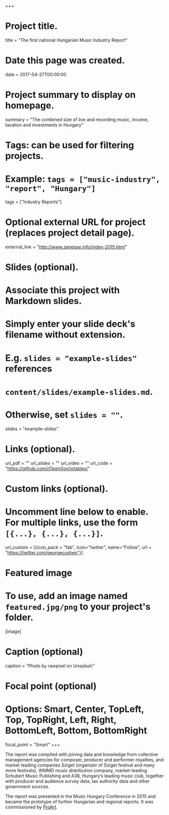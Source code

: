 +++
# Project title.
title = "The first national Hungarian Music Industry Report"

# Date this page was created.
date = 2017-04-27T00:00:00

# Project summary to display on homepage.
summary = "The combined size of live and recording music, income, taxation and investments in Hungary"

# Tags: can be used for filtering projects.
# Example: `tags = ["music-industry", "report", "Hungary"]`
tags = ["Industry Reports"]

# Optional external URL for project (replaces project detail page).
external_link = "http://www.zeneipar.info/index-2015.html"

# Slides (optional).
#   Associate this project with Markdown slides.
#   Simply enter your slide deck's filename without extension.
#   E.g. `slides = "example-slides"` references 
#   `content/slides/example-slides.md`.
#   Otherwise, set `slides = ""`.
slides = "example-slides"

# Links (optional).
url_pdf = ""
url_slides = ""
url_video = ""
url_code = "https://github.com/rOpenGov/iotables/"

# Custom links (optional).
#   Uncomment line below to enable. For multiple links, use the form `[{...}, {...}, {...}]`.
url_custom = [{icon_pack = "fab", icon="twitter", name="Follow", url = "https://twitter.com/georgecushen"}]

# Featured image
# To use, add an image named `featured.jpg/png` to your project's folder. 
[image]
  # Caption (optional)
  caption = "Photo by rawpixel on Unsplash"
  
  # Focal point (optional)
  # Options: Smart, Center, TopLeft, Top, TopRight, Left, Right, BottomLeft, Bottom, BottomRight
  focal_point = "Smart"
+++

The report was compiled with joining data and knowledge from collective management agencies for composer, producer and performer royalties, and market leading companies Sziget (organizer of Sziget festival and many more festivals), WMMD music distribution company, market-leading Schubert Music Publishing and A38, Hungary’s leading music club, together with producer and audience survey data, tax authority data and other government sources. 

The report was presented in the Music Hungary Conference in 2015 and became the prototype of further Hungarian and regional reports.  It was commissioned by [ProArt](http://www.proart.hu/).

